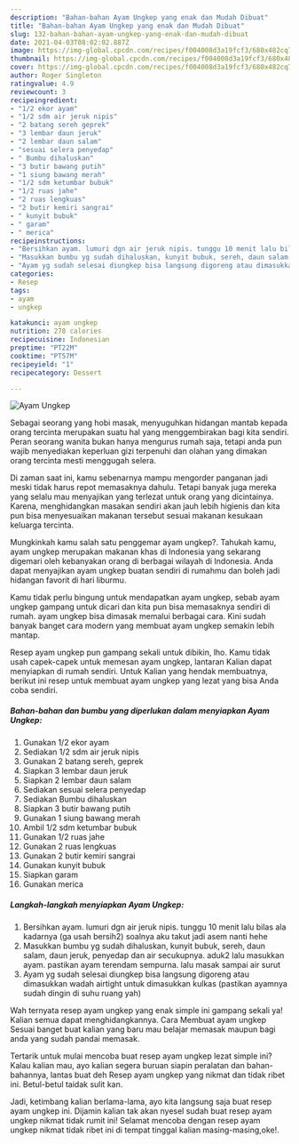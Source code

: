 ```yaml
---
description: "Bahan-bahan Ayam Ungkep yang enak dan Mudah Dibuat"
title: "Bahan-bahan Ayam Ungkep yang enak dan Mudah Dibuat"
slug: 132-bahan-bahan-ayam-ungkep-yang-enak-dan-mudah-dibuat
date: 2021-04-03T08:02:02.887Z
image: https://img-global.cpcdn.com/recipes/f004008d3a19fcf3/680x482cq70/ayam-ungkep-foto-resep-utama.jpg
thumbnail: https://img-global.cpcdn.com/recipes/f004008d3a19fcf3/680x482cq70/ayam-ungkep-foto-resep-utama.jpg
cover: https://img-global.cpcdn.com/recipes/f004008d3a19fcf3/680x482cq70/ayam-ungkep-foto-resep-utama.jpg
author: Roger Singleton
ratingvalue: 4.9
reviewcount: 3
recipeingredient:
- "1/2 ekor ayam"
- "1/2 sdm air jeruk nipis"
- "2 batang sereh geprek"
- "3 lembar daun jeruk"
- "2 lembar daun salam"
- "sesuai selera penyedap"
- " Bumbu dihaluskan"
- "3 butir bawang putih"
- "1 siung bawang merah"
- "1/2 sdm ketumbar bubuk"
- "1/2 ruas jahe"
- "2 ruas lengkuas"
- "2 butir kemiri sangrai"
- " kunyit bubuk"
- " garam"
- " merica"
recipeinstructions:
- "Bersihkan ayam. lumuri dgn air jeruk nipis. tunggu 10 menit lalu bilas ala kadarnya (ga usah bersih2) soalnya aku takut jadi asem nanti hehe"
- "Masukkan bumbu yg sudah dihaluskan, kunyit bubuk, sereh, daun salam, daun jeruk, penyedap dan air secukupnya. aduk2 lalu masukkan ayam. pastikan ayam terendam sempurna. lalu masak sampai air surut"
- "Ayam yg sudah selesai diungkep bisa langsung digoreng atau dimasukkan wadah airtight untuk dimasukkan kulkas (pastikan ayamnya sudah dingin di suhu ruang yah)"
categories:
- Resep
tags:
- ayam
- ungkep

katakunci: ayam ungkep 
nutrition: 278 calories
recipecuisine: Indonesian
preptime: "PT22M"
cooktime: "PT57M"
recipeyield: "1"
recipecategory: Dessert

---
```



![Ayam Ungkep](https://img-global.cpcdn.com/recipes/f004008d3a19fcf3/680x482cq70/ayam-ungkep-foto-resep-utama.jpg)

Sebagai seorang yang hobi masak, menyuguhkan hidangan mantab kepada orang tercinta merupakan suatu hal yang menggembirakan bagi kita sendiri. Peran seorang  wanita bukan hanya mengurus rumah saja, tetapi anda pun wajib menyediakan keperluan gizi terpenuhi dan olahan yang dimakan orang tercinta mesti menggugah selera.

Di zaman  saat ini, kamu sebenarnya mampu mengorder panganan jadi meski tidak harus repot memasaknya dahulu. Tetapi banyak juga mereka yang selalu mau menyajikan yang terlezat untuk orang yang dicintainya. Karena, menghidangkan masakan sendiri akan jauh lebih higienis dan kita pun bisa menyesuaikan makanan tersebut sesuai makanan kesukaan keluarga tercinta. 



Mungkinkah kamu salah satu penggemar ayam ungkep?. Tahukah kamu, ayam ungkep merupakan makanan khas di Indonesia yang sekarang digemari oleh kebanyakan orang di berbagai wilayah di Indonesia. Anda dapat menyajikan ayam ungkep buatan sendiri di rumahmu dan boleh jadi hidangan favorit di hari liburmu.

Kamu tidak perlu bingung untuk mendapatkan ayam ungkep, sebab ayam ungkep gampang untuk dicari dan kita pun bisa memasaknya sendiri di rumah. ayam ungkep bisa dimasak memalui berbagai cara. Kini sudah banyak banget cara modern yang membuat ayam ungkep semakin lebih mantap.

Resep ayam ungkep pun gampang sekali untuk dibikin, lho. Kamu tidak usah capek-capek untuk memesan ayam ungkep, lantaran Kalian dapat menyiapkan di rumah sendiri. Untuk Kalian yang hendak membuatnya, berikut ini resep untuk membuat ayam ungkep yang lezat yang bisa Anda coba sendiri.

<!--inarticleads1-->

##### Bahan-bahan dan bumbu yang diperlukan dalam menyiapkan Ayam Ungkep:

1. Gunakan 1/2 ekor ayam
1. Sediakan 1/2 sdm air jeruk nipis
1. Gunakan 2 batang sereh, geprek
1. Siapkan 3 lembar daun jeruk
1. Siapkan 2 lembar daun salam
1. Sediakan sesuai selera penyedap
1. Sediakan  Bumbu dihaluskan
1. Siapkan 3 butir bawang putih
1. Gunakan 1 siung bawang merah
1. Ambil 1/2 sdm ketumbar bubuk
1. Gunakan 1/2 ruas jahe
1. Gunakan 2 ruas lengkuas
1. Gunakan 2 butir kemiri sangrai
1. Gunakan  kunyit bubuk
1. Siapkan  garam
1. Gunakan  merica




<!--inarticleads2-->

##### Langkah-langkah menyiapkan Ayam Ungkep:

1. Bersihkan ayam. lumuri dgn air jeruk nipis. tunggu 10 menit lalu bilas ala kadarnya (ga usah bersih2) soalnya aku takut jadi asem nanti hehe
1. Masukkan bumbu yg sudah dihaluskan, kunyit bubuk, sereh, daun salam, daun jeruk, penyedap dan air secukupnya. aduk2 lalu masukkan ayam. pastikan ayam terendam sempurna. lalu masak sampai air surut
1. Ayam yg sudah selesai diungkep bisa langsung digoreng atau dimasukkan wadah airtight untuk dimasukkan kulkas (pastikan ayamnya sudah dingin di suhu ruang yah)




Wah ternyata resep ayam ungkep yang enak simple ini gampang sekali ya! Kalian semua dapat menghidangkannya. Cara Membuat ayam ungkep Sesuai banget buat kalian yang baru mau belajar memasak maupun bagi anda yang sudah pandai memasak.

Tertarik untuk mulai mencoba buat resep ayam ungkep lezat simple ini? Kalau kalian mau, ayo kalian segera buruan siapin peralatan dan bahan-bahannya, lantas buat deh Resep ayam ungkep yang nikmat dan tidak ribet ini. Betul-betul taidak sulit kan. 

Jadi, ketimbang kalian berlama-lama, ayo kita langsung saja buat resep ayam ungkep ini. Dijamin kalian tak akan nyesel sudah buat resep ayam ungkep nikmat tidak rumit ini! Selamat mencoba dengan resep ayam ungkep nikmat tidak ribet ini di tempat tinggal kalian masing-masing,oke!.

